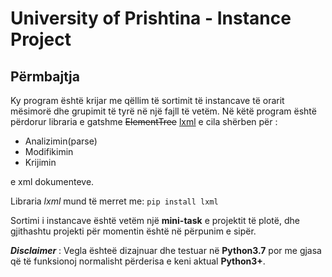# University of Prishtina - Instance Project
## Përmbajtja
Ky program është krijar me qëllim të sortimit të instancave të orarit mësimorë 
dhe grupimit të tyrë në një fajll të vetëm. Në këtë program  është përdorur libraria 
e gatshme ~~ElementTree~~ [lxml](https://lxml.de/) e cila shërben për :

  - Analizimin(parse)
  - Modifikimin
  - Krijimin



e xml dokumenteve.

Libraria _lxml_ mund të merret me: 
`pip install lxml`


Sortimi i instancave është vetëm një **mini-task** e projektit të plotë, dhe gjithashtu projekti 
për momentin është në përpunim e sipër.

**_Disclaimer_** : Vegla ështeë dizajnuar dhe testuar në **Python3.7** por me gjasa që të funksionoj
normalisht përderisa e keni aktual **Python3+**.
